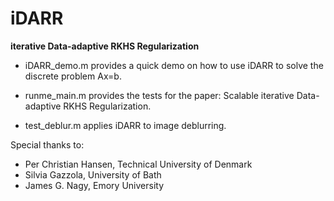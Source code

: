 # iDARR
**iterative Data-adaptive RKHS Regularization**

- iDARR_demo.m provides a quick demo on how to use iDARR to solve the discrete problem Ax=b. 

- runme_main.m provides the tests for the paper: Scalable iterative Data-adaptive RKHS Regularization. 

- test_deblur.m applies iDARR to image deblurring. 

Special thanks to:  
- Per Christian Hansen, Technical University of Denmark
- Silvia Gazzola, University of Bath
- James G. Nagy, Emory University
